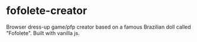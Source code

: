 # fofolete-creator
Browser dress-up game/pfp creator based on a famous Brazilian doll called "Fofolete". Built with vanilla js.
